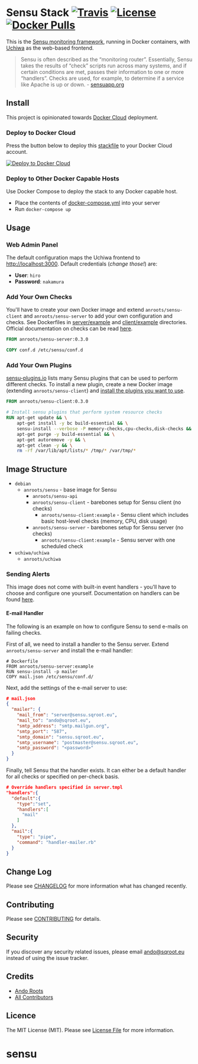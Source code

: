# Sensu Stack [![Travis](https://img.shields.io/travis/anroots/sensu-stack.svg)](https://travis-ci.org/anroots/sensu-stack) [![License](https://img.shields.io/badge/license-MIT-brightgreen.svg)](https://github.com/anroots/sensu-stack/blob/master/LICENSE.md) [![Docker Pulls](https://img.shields.io/docker/pulls/anroots/sensu.svg)](https://hub.docker.com/r/anroots/sensu)

This is the [Sensu monitoring framework](https://sensuapp.org), running in Docker containers, with [Uchiwa](https://github.com/sensu/uchiwa) as the web-based frontend.

> Sensu is often described as the “monitoring router”. Essentially, Sensu takes the results of “check” scripts run across many systems, and if certain conditions are met, passes their information to one or more “handlers”. Checks are used, for example, to determine if a service like Apache is up or down. - [sensuapp.org](https://sensuapp.org/docs/latest/overview)

## Install

This project is opinionated towards [Docker Cloud](https://cloud.docker.com) deployment.

### Deploy to Docker Cloud

Press the button below to deploy this [stackfile](https://docs.docker.com/docker-cloud/feature-reference/stacks/) to your Docker Cloud account.

[![Deploy to Docker Cloud](https://files.cloud.docker.com/images/deploy-to-dockercloud.svg)](https://cloud.docker.com/stack/deploy)

### Deploy to Other Docker Capable Hosts

Use Docker Compose to deploy the stack to any Docker capable host.

- Place the contents of [docker-compose.yml](docker-compose.yml) into your server
- Run `docker-compose up`

## Usage

### Web Admin Panel

The default configuration maps the Uchiwa frontend to [http://localhost:3000](http://localhost:3000). Default credentials (*change those!*) are:

- **User**: `hiro`
- **Password**: `nakamura`

### Add Your Own Checks

You'll have to create your own Docker image and extend `anroots/sensu-client` and `anroots/sensu-server` to add your own configuration and checks. See Dockerfiles in [server/example](server/example) and [client/example](client/example) directories. Official documentation on checks can be read [here](https://sensuapp.org/docs/latest/checks).

```Dockerfile
FROM anroots/sensu-server:0.3.0

COPY conf.d /etc/sensu/conf.d
```

### Add Your Own Plugins

[sensu-plugins.io](http://sensu-plugins.io/) lists many Sensu plugins that can be used to perform different checks. To install a new plugin, create a new Docker image (extending `anroots/sensu-client`) and [install the plugins you want to use](https://github.com/anroots/sensu-stack/blob/master/client/example/Dockerfile#L6).

```Dockerfile
FROM anroots/sensu-client:0.3.0

# Install sensu plugins that perform system resource checks
RUN apt-get update && \
	apt-get install -y bc build-essential && \
	sensu-install --verbose -P memory-checks,cpu-checks,disk-checks && \
	apt-get purge -y build-essential && \
	apt-get autoremove -y && \
	apt-get clean -y && \
	rm -rf /var/lib/apt/lists/* /tmp/* /var/tmp/*
```

## Image Structure

- `debian`
  - `anroots/sensu` - base image for Sensu
    - `anroots/sensu-api`
    - `anroots/sensu-client` - barebones setup for Sensu client (no checks)
      - `anroots/sensu-client:example` - Sensu client which includes basic host-level checks (memory, CPU, disk usage)
    - `anroots/sensu-server` - barebones setup for Sensu server (no checks)
      - `anroots/sensu-client:example` - Sensu server with one scheduled check
- `uchiwa/uchiwa`
  - `anroots/uchiwa`

### Sending Alerts

This image does not come with built-in event handlers - you'll have to choose and configure one yourself. Documentation on handlers can be found [here](https://sensuapp.org/docs/latest/getting-started-with-handlers).

#### E-mail Handler

The following is an example on how to configure Sensu to send e-mails on failing checks.

First of all, we need to install a handler to the Sensu server. Extend `anroots/sensu-server` and install the e-mail handler:

```
# Dockerfile
FROM anroots/sensu-server:example
RUN sensu-install -p mailer
COPY mail.json /etc/sensu/conf.d/
```

Next, add the settings of the e-mail server to use:

```json
# mail.json
{
  "mailer": {
    "mail_from": "server@sensu.sqroot.eu",
    "mail_to": "ando@sqroot.eu",
    "smtp_address": "smtp.mailgun.org",
    "smtp_port": "587",
    "smtp_domain": "sensu.sqroot.eu",
    "smtp_username": "postmaster@sensu.sqroot.eu",
    "smtp_password": "<password>"
  }
}
```

Finally, tell Sensu that the handler exists. It can either be a default handler for all checks or specified on per-check basis.

```json
# Override handlers specified in server.tmpl
"handlers":{
  "default":{
    "type":"set",
    "handlers":[
      "mail"
    ]
  },
  "mail":{
    "type": "pipe",
    "command": "handler-mailer.rb"
  }
}
```

## Change Log

Please see [CHANGELOG](CHANGELOG.md) for more information what has changed recently.

## Contributing

Please see [CONTRIBUTING](CONTRIBUTING.md) for details.

## Security

If you discover any security related issues, please email ando@sqroot.eu instead of using the issue tracker.

## Credits

- [Ando Roots](http://sqroot.eu)
- [All Contributors](../../contributors)

## Licence

The MIT License (MIT). Please see [License File](LICENSE.md) for more information.
# sensu
